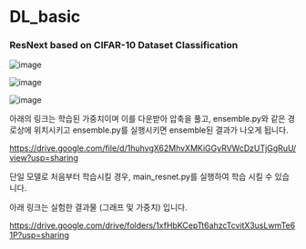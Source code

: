 # DL_basic
### ResNext based on CIFAR-10 Dataset Classification

![image](https://user-images.githubusercontent.com/84330101/145714320-7e0eb2a6-45e6-4f2c-88f9-b1cee5910eb2.png)

![image](https://user-images.githubusercontent.com/84330101/145714301-0b6aae2a-1189-4d43-b526-e82e57811442.png)

![image](https://user-images.githubusercontent.com/84330101/145714527-04608d90-4a8b-4e4a-a04d-7c247f740fae.png)

아래의 링크는 학습된 가중치이며 이를 다운받아 압축을 풀고, 
ensemble.py와 같은 경로상에 위치시키고 ensemble.py를 실행시키면 ensemble된 결과가 나오게 됩니다.

https://drive.google.com/file/d/1huhvgX62MhvXMKiGGyRVWcDzUTjGgRuU/view?usp=sharing

단일 모델로 처음부터 학습시킬 경우, main_resnet.py를 실행하여 학습 시킬 수 있습니다.

아래 링크는 실험한 결과물 (그래프 및 가중치) 입니다.

https://drive.google.com/drive/folders/1xfHbKCepTt6ahzcTcvitX3usLwmTe61P?usp=sharing
